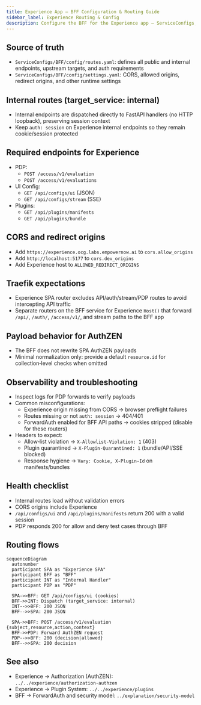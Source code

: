 ```yaml
---
title: Experience App – BFF Configuration & Routing Guide
sidebar_label: Experience Routing & Config
description: Configure the BFF for the Experience app – ServiceConfigs, required endpoints, CORS, Traefik routing, AuthZEN payload behavior, observability, and health checks.
---
```


## Source of truth

- `ServiceConfigs/BFF/config/routes.yaml`: defines all public and internal endpoints, upstream targets, and auth requirements
- `ServiceConfigs/BFF/config/settings.yaml`: CORS, allowed origins, redirect origins, and other runtime settings

## Internal routes (target_service: internal)

- Internal endpoints are dispatched directly to FastAPI handlers (no HTTP loopback), preserving session context
- Keep `auth: session` on Experience internal endpoints so they remain cookie/session protected

## Required endpoints for Experience

- PDP:
  - `POST /access/v1/evaluation`
  - `POST /access/v1/evaluations`
- UI Config:
  - `GET /api/configs/ui` (JSON)
  - `GET /api/configs/stream` (SSE)
- Plugins:
  - `GET /api/plugins/manifests`
  - `GET /api/plugins/bundle`

## CORS and redirect origins

- Add `https://experience.ocg.labs.empowernow.ai` to `cors.allow_origins`
- Add `http://localhost:5177` to `cors.dev_origins`
- Add Experience host to `ALLOWED_REDIRECT_ORIGINS`

## Traefik expectations

- Experience SPA router excludes API/auth/stream/PDP routes to avoid intercepting API traffic
- Separate routers on the BFF service for Experience `Host()` that forward `/api/`, `/auth/`, `/access/v1/`, and stream paths to the BFF app

## Payload behavior for AuthZEN

- The BFF does not rewrite SPA AuthZEN payloads
- Minimal normalization only: provide a default `resource.id` for collection‑level checks when omitted

## Observability and troubleshooting

- Inspect logs for PDP forwards to verify payloads
- Common misconfigurations:
  - Experience origin missing from CORS → browser preflight failures
  - Routes missing or not `auth: session` → 404/401
  - ForwardAuth enabled for BFF API paths → cookies stripped (disable for these routers)
 - Headers to expect:
   - Allow‑list violation → `X-Allowlist-Violation: 1` (403)
   - Plugin quarantined → `X-Plugin-Quarantined: 1` (bundle/API/SSE blocked)
   - Response hygiene → `Vary: Cookie, X-Plugin-Id` on manifests/bundles

## Health checklist

- Internal routes load without validation errors
- CORS origins include Experience
- `/api/configs/ui` and `/api/plugins/manifests` return 200 with a valid session
- PDP responds 200 for allow and deny test cases through BFF

## Routing flows

```mermaid
sequenceDiagram
  autonumber
  participant SPA as "Experience SPA"
  participant BFF as "BFF"
  participant INT as "Internal Handler"
  participant PDP as "PDP"

  SPA->>BFF: GET /api/configs/ui (cookies)
  BFF->>INT: Dispatch (target_service: internal)
  INT-->>BFF: 200 JSON
  BFF-->>SPA: 200 JSON

  SPA->>BFF: POST /access/v1/evaluation {subject,resource,action,context}
  BFF->>PDP: Forward AuthZEN request
  PDP-->>BFF: 200 {decision|allowed}
  BFF-->>SPA: 200 decision
```

## See also

- Experience → Authorization (AuthZEN): `../../experience/authorization-authzen`
- Experience → Plugin System: `../../experience/plugins`
- BFF → ForwardAuth and security model: `../explanation/security-model`

